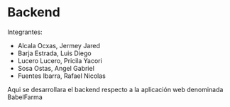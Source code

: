 # Backend
Integrantes:
  - Alcala Ocxas, Jermey Jared
  - Barja Estrada, Luis Diego
  - Lucero Lucero, Pricila Yacori
  - Sosa Ostas, Angel Gabriel
  - Fuentes Ibarra, Rafael Nicolas

Aqui se desarrollara el backend respecto a la aplicación web denominada BabelFarma
